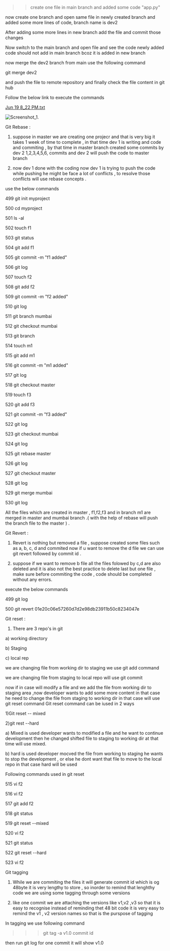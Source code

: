 >> create one file in main branch and added some code "app.py" 

now create one branch and open same file in newly created branch and added some more lines of code, branch name is dev2

After adding some more lines in new branch add the file and commit those changes 

Now switch to the main branch and open file and see the code newly added code should not add in main branch bcoz it is added in new branch 

now merge the dev2 branch from main use the following command 

git merge dev2 

and push the file to remote repository and finally check the file content in git hub 


Follow the below link to execute the commands 

[Jun 19 8_22 PM.txt](https://github.com/akhilasarikonda25/Merging-/files/11789416/Jun.19.8_22.PM.txt)

 
![Screenshot_1](https://github.com/akhilasarikonda25/Merging-/assets/133091109/fe24975a-fe29-4cdd-8637-601986fcdba6).

Git Rebase : 
1) suppose in master we are creating one projecr and that is very big it takes 1 week of time to complete , in that time dev 1 is writing and code and commiting , by that time in master branch created some commits by dev 2 1,2,3,4,5,6, commits and dev 2 will push the code to master branch 

2)  now dev 1 done with the coding now dev 1 is trying to push the code while pushing he might be face a lot of conflicts , to resolve those conflicts will use rebase concepts .

use the below commands 

 499  git init myproject
 
  500  cd myproject
  
  501  ls -al
  
  502  touch f1
  
  503  git status
  
  504  git add f1
  
  505  git commit -m "f1 added"
  
  506  git log
  
  507  touch f2
  
  508  git add f2
  
  509  git commit -m "f2 added"
  
  510  git log
  
  511  git branch mumbai
  
  512  git checkout mumbai
  
  513  git branch
  
  514  touch m1
  
  515  git add m1
  
  516  git commit -m "m1 added"
  
  517  git log
  
  518  git checkout master
  
  519  touch f3
  
  520  git add f3
  
  521  git commit -m "f3 added"
  
  522  git log
  
  523  git checkout mumbai

  524  git log
  
  525  git rebase master
  
  526  git log
  
  527  git checkout master
  
  528  git log
  
  529  git merge mumbai
  
  530  git log
  

All the files which are created in master , f1,f2,f3 and in branch m1 are merged in master and mumbai  branch .( with the help of rebase will push the branch file to the master ) .



Git Revert : 

1) Revert is nothing but removed a file , suppose created some files such as a, b, c, d and commited now if u want to remove the d file we can use git revert followed by commit id .

2) suppose if we want to remove b file all the files folowed by c,d are also deleted and it is also not the best practice to delete last but one file , make sure before commiting the code , code should be completed without any errors.

execute the below commands

  499  git log
  
  500  git revert 01e20c06e57260d7d2e98db23911b50c8234047e

Git reset :

1) There are 3 repo's in git

a) working directory 

b) Staging 

c) local rep

we are changing file from working dir to staging we use git add command 

we are changing file from staging to local repo will use git commit 

now if in case will modify a file and we add the file from working dir to staging area ,now developer wants to add some more content in that case he need to change the file from staging to working dir 
in that case will use git reset command 
Git reset command can be iused in 2 ways 

1)Git reset -- mixed

2)git rest --hard 

a) Mixed is used developer wants to modified a file and he want to continue development then he changed shifted file to staging to working dir at that time will use mixed.

b) hard is used developer mocved the file from working to staging he wants to stop the development , or else he dont want that file to move to the local repo in that case hard will be used 

Following commands used in git reset 

  515  vi f2
  
  516  vi f2
  
  517  git add f2
  
  518  git status
  
  519  git reset --mixed
  
  520  vi f2
 
  521  git status
  
  522  git reset --hard
  
  523  vi f2

Git tagging 

1) While we are commiting the files it will generate commit id which is og 48byte it is very lengthy to store , so inorder to remind that lenghthy code we are using some tagging through some versions

2) like one commit we are attaching the versions like v1,v2 ,v3 so that it is easy to recognise instead of reminding thet 48 bit code it is very easy to remind the v1 , v2 version names so that is the purspose of tagging

In tagging we use following command 

>>>   git tag -a v1.0 commit  id 

then run git log for one commit it will show v1.0 











